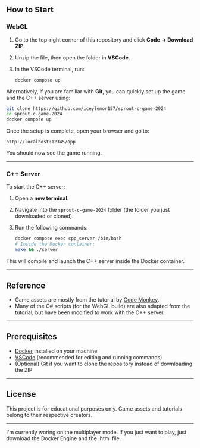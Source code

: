 ## How to Start

### WebGL

1. Go to the top-right corner of this repository and click **Code → Download ZIP**.  
2. Unzip the file, then open the folder in **VSCode**.  
3. In the VSCode terminal, run:

   ```bash
   docker compose up
   ```

Alternatively, if you are familiar with **Git**, you can quickly set up the game and the C++ server using:

   ```bash
   git clone https://github.com/iceylemon157/sprout-c-game-2024
   cd sprout-c-game-2024
   docker compose up
   ```

Once the setup is complete, open your browser and go to:

```
http://localhost:12345/app
```

You should now see the game running.

---

### C++ Server

To start the C++ server:

1. Open a **new terminal**.  
2. Navigate into the `sprout-c-game-2024` folder (the folder you just downloaded or cloned).  
3. Run the following commands:

   ```bash
   docker compose exec cpp_server /bin/bash
   # Inside the Docker container:
   make && ./server
   ```

This will compile and launch the C++ server inside the Docker container.

---

## Reference

- Game assets are mostly from the tutorial by [Code Monkey](https://www.youtube.com/watch?v=AmGSEH7QcDg).  
- Many of the C# scripts (for the WebGL build) are also adapted from the tutorial, but have been modified to work with the C++ server.

---

## Prerequisites

- [Docker](https://www.docker.com/get-started) installed on your machine  
- [VSCode](https://code.visualstudio.com/) (recommended for editing and running commands)  
- (Optional) [Git](https://git-scm.com/) if you want to clone the repository instead of downloading the ZIP

---

## License

This project is for educational purposes only. Game assets and tutorials belong to their respective creators.


___


I'm currently woring on the multiplayer mode.
If you just want to play, just download the Docker Engine and the .html file. 

